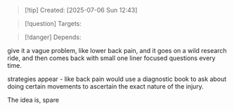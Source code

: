 
>[!tip] Created: [2025-07-06 Sun 12:43]

>[!question] Targets: 

>[!danger] Depends: 

give it a vague problem, like lower back pain, and it goes on a wild research ride, and then comes back with small one liner focused questions every time.

strategies appear - like back pain would use a diagnostic book to ask about doing certain movements to ascertain the exact nature of the injury.

The idea is, spare